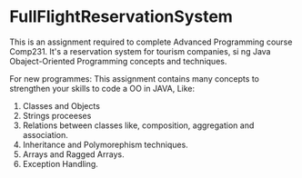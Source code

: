 # FullFlightReservationSystem
This is an assignment required to complete Advanced Programming course Comp231.
It's a reservation system for tourism companies, si ng Java Obaject-Oriented Programming concepts and techniques.

For new programmes:
This assignment contains many concepts to strengthen your skills to code a OO in JAVA, Like:

1. Classes and Objects
2. Strings proceeses 
3. Relations between classes like, composition, aggregation and association.
4. Inheritance and Polymorephism techniques.
5. Arrays and Ragged Arrays.
6. Exception Handling.

